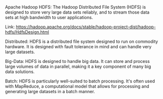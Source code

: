 Apache Hadoop HDFS: The Hadoop Distributed File System (HDFS) is designed to store very large data sets reliably, and to stream those data sets at high bandwidth to user applications.


Link: https://hadoop.apache.org/docs/stable/hadoop-project-dist/hadoop-hdfs/HdfsDesign.html

Distributed: HDFS is a distributed file system designed to run on commodity hardware. It is designed with fault tolerance in mind and can handle very large datasets.

Big-Data: HDFS is designed to handle big data. It can store and process large volumes of data in parallel, making it a key component of many big data solutions.

Batch: HDFS is particularly well-suited to batch processing. It's often used with MapReduce, a computational model that allows for processing and generating large datasets in a batch manner.

